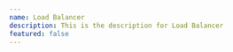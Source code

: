 ```yaml
---
name: Load Balancer
description: This is the description for Load Balancer
featured: false
---
```

